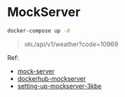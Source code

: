 # MockServer

```bash
docker-compose up -d
```

> `URL`/api/v1/weather?code=10969

Ref:

- [mock-server](https://www.mock-server.com/)
- [dockerhub-mockserver](https://hub.docker.com/r/mockserver/mockserver)
- [setting-up-mockserver-3kbe](https://dev.to/iurysza/setting-up-mockserver-3kbe)
